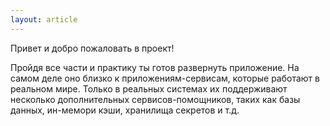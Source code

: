 ```yaml
---
layout: article
---
```

Привет и добро пожаловать в проект! 

Пройдя все части и практику ты готов развернуть приложение. На самом деле оно близко к приложениям-сервисам, которые работают в реальном мире. Только в реальных системах их поддерживают несколько дополнительных сервисов-помощников, таких как базы данных, ин-мемори кэши, хранилища секретов и т.д.
